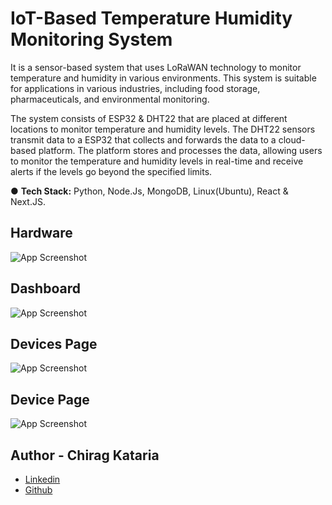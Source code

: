 
#  IoT-Based Temperature Humidity Monitoring System

It is a sensor-based system that uses LoRaWAN technology to monitor temperature and humidity in various environments. This system is suitable for applications in various industries, including food storage, pharmaceuticals, and environmental monitoring.

The system consists of ESP32 & DHT22 that are placed at different locations to monitor temperature and humidity levels. The DHT22 sensors transmit data to a ESP32 that collects and forwards the data to a cloud-based platform. The platform stores and processes the data, allowing users to monitor the temperature and humidity levels in real-time and receive alerts if the levels go beyond the specified limits.

● <b>Tech Stack:</b> 
Python, Node.Js, MongoDB, Linux(Ubuntu), React & Next.JS.

## Hardware

![App Screenshot](./1.png)

## Dashboard

![App Screenshot](./2.png)

## Devices Page

![App Screenshot](./3.png)

## Device Page

![App Screenshot](./4.png)

## Author - Chirag Kataria

- [Linkedin](https://www.linkedin.com/in/chirag-kataria-59b37b261/)
- [Github](https://github.com/chiragkataria0510)

